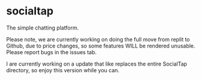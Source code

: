 # socialtap
The simple chatting platform.

Please note, we are currently working on doing the full move from replit to Github, due to price changes, so some features WILL be rendered unusable. Please report bugs in the issues tab.

I are currently working on a update that like replaces the entire SocialTap directory, so enjoy this version while you can.
